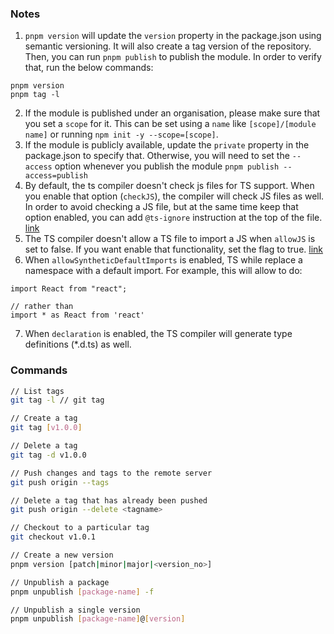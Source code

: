 ### Notes

1. `pnpm version` will update the `version` property in the package.json using semantic versioning. It will also create a tag version of the repository. Then, you can run `pnpm publish` to publish the module.
In order to verify that, run the below commands:
```
pnpm version 
pnpm tag -l
```
2. If the module is published under an organisation, please make sure that you set a `scope` for it. This can be set using a `name` like `[scope]/[module name]` or running `npm init -y --scope=[scope]`.
3. If the module is publicly available, update the `private` property in the package.json to specify that. Otherwise, you will need to set the `--access` option whenever you publish the module `pnpm publish --access=publish` 
4. By default, the ts compiler doesn't check js files for TS support. When you enable that option (`checkJS`), the compiler will check JS files as well. In order to avoid checking a JS file, but at the same time keep that option enabled, you can add `@ts-ignore` instruction at the top of the file. [link](https://www.typescriptlang.org/tsconfig#checkJS)
5. The TS compiler doesn't allow a TS file to import a JS when `allowJS` is set to false. If you want enable that functionality, set the flag to true. [link](https://www.typescriptlang.org/tsconfig#allowJS)
6. When `allowSyntheticDefaultImports` is enabled, TS while replace a namespace with a default import. For example, this will allow to do:
```
import React from "react";

// rather than
import * as React from 'react'
```
7. When `declaration` is enabled, the TS compiler will generate type definitions (*.d.ts) as well.

### Commands 

```bash
// List tags
git tag -l // git tag

// Create a tag
git tag [v1.0.0]

// Delete a tag
git tag -d v1.0.0

// Push changes and tags to the remote server
git push origin --tags

// Delete a tag that has already been pushed
git push origin --delete <tagname>

// Checkout to a particular tag
git checkout v1.0.1

// Create a new version
pnpm version [patch|minor|major|<version_no>] 

// Unpublish a package
pnpm unpublish [package-name] -f

// Unpublish a single version
pnpm unpublish [package-name]@[version]
```